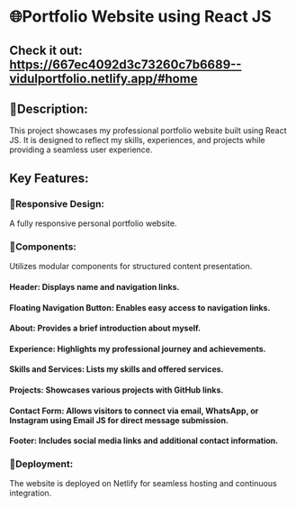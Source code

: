 # 🌐Portfolio Website using React JS
## Check it out: https://667ec4092d3c73260c7b6689--vidulportfolio.netlify.app/#home

## 🚀Description:
This project showcases my professional portfolio website built using React JS. It is designed to reflect my skills, experiences, and projects while providing a seamless user experience.

## Key Features:

### 🚀Responsive Design: 
A fully responsive personal portfolio website.

### 🚀Components: 
Utilizes modular components for structured content presentation.
#### Header: Displays name and navigation links.
#### Floating Navigation Button: Enables easy access to navigation links.
#### About: Provides a brief introduction about myself.
#### Experience: Highlights my professional journey and achievements.
#### Skills and Services: Lists my skills and offered services.
#### Projects: Showcases various projects with GitHub links.
#### Contact Form: Allows visitors to connect via email, WhatsApp, or Instagram using Email JS for direct message submission.
#### Footer: Includes social media links and additional contact information.

### 🚀Deployment:
The website is deployed on Netlify for seamless hosting and continuous integration.
